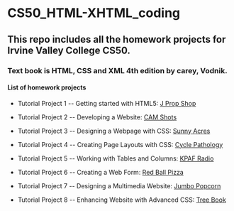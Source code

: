 # CS50_HTML-XHTML_coding

## This repo includes all the homework projects for Irvine Valley College CS50. 
### Text book is HTML, CSS and XML 4th edition by carey, Vodnik.

####  List of homework projects
* Tutorial Project 1 -- Getting started with HTML5:
[J Prop Shop](https://zhoujin1983.github.io/CS50_HTML-XHTML_coding/t1-%20The%20J-Prop%20Shop/jprop.htm)

* Tutorial Project 2 -- Developing a Website:
[CAM Shots](https://zhoujin1983.github.io/CS50_HTML-XHTML_coding/t2-CAMshots/home.htm)

* Tutorial Project 3 -- Designing a Webpage with CSS:
[Sunny Acres](https://zhoujin1983.github.io/CS50_HTML-XHTML_coding/t3-Sunny%20Acres/home.htm)

* Tutorial Project 4 -- Creating Page Layouts with CSS:
[Cycle Pathology](https://zhoujin1983.github.io/CS50_HTML-XHTML_coding/t4-Cycle%20Pathology/cycle.htm)

* Tutorial Project 5 -- Working with Tables and Columns:
[KPAF Radio](https://zhoujin1983.github.io/CS50_HTML-XHTML_coding/t5-KPAF%20Radio/sched.htm)

* Tutorial Project 6 -- Creating a Web Form:
[Red Ball Pizza](https://zhoujin1983.github.io/CS50_HTML-XHTML_coding/t6-Red%20Ball%20Pizza/survey.htm)

* Tutorial Project 7 -- Designing a Multimedia Website:
[Jumbo Popcorn](https://zhoujin1983.github.io/CS50_HTML-XHTML_coding/t7-%20Jumbo%20Popcorn/jumbo.htm)

* Tutorial Project 8 -- Enhancing Website with Advanced CSS:
[Tree Book](https://zhoujin1983.github.io/CS50_HTML-XHTML_coding/t8-Tree%20and%20Book/treebook.htm)
